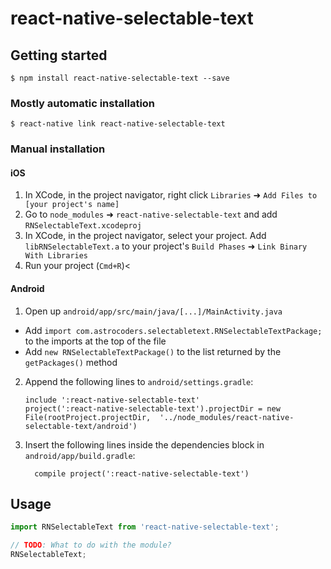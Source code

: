 
# react-native-selectable-text

## Getting started

`$ npm install react-native-selectable-text --save`

### Mostly automatic installation

`$ react-native link react-native-selectable-text`

### Manual installation


#### iOS

1. In XCode, in the project navigator, right click `Libraries` ➜ `Add Files to [your project's name]`
2. Go to `node_modules` ➜ `react-native-selectable-text` and add `RNSelectableText.xcodeproj`
3. In XCode, in the project navigator, select your project. Add `libRNSelectableText.a` to your project's `Build Phases` ➜ `Link Binary With Libraries`
4. Run your project (`Cmd+R`)<

#### Android

1. Open up `android/app/src/main/java/[...]/MainActivity.java`
  - Add `import com.astrocoders.selectabletext.RNSelectableTextPackage;` to the imports at the top of the file
  - Add `new RNSelectableTextPackage()` to the list returned by the `getPackages()` method
2. Append the following lines to `android/settings.gradle`:
  	```
  	include ':react-native-selectable-text'
  	project(':react-native-selectable-text').projectDir = new File(rootProject.projectDir, 	'../node_modules/react-native-selectable-text/android')
  	```
3. Insert the following lines inside the dependencies block in `android/app/build.gradle`:
  	```
      compile project(':react-native-selectable-text')
  	```


## Usage
```javascript
import RNSelectableText from 'react-native-selectable-text';

// TODO: What to do with the module?
RNSelectableText;
```
  